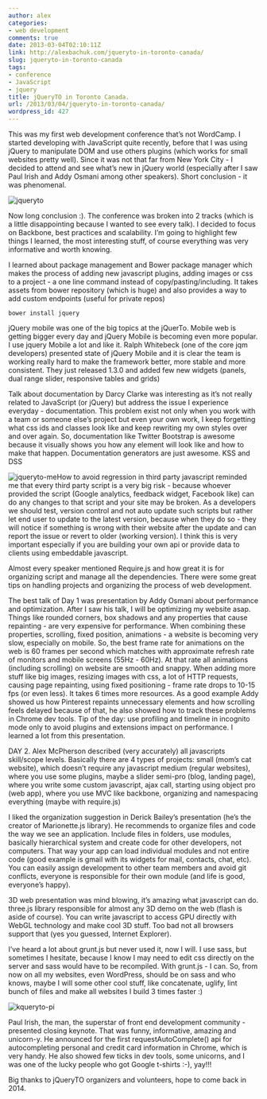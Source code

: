 ```yaml
---
author: alex
categories:
- web development
comments: true
date: 2013-03-04T02:10:11Z
link: http://alexbachuk.com/jqueryto-in-toronto-canada/
slug: jqueryto-in-toronto-canada
tags:
- conference
- JavaScript
- jquery
title: jQueryTO in Toronto Canada.
url: /2013/03/04/jqueryto-in-toronto-canada/
wordpress_id: 427
---
```


This was my first web development conference that’s not WordCamp. I started developing with JavaScript quite recently, before that I was using jQuery to manipulate DOM and use others plugins (which works for small websites pretty well). Since it was not that far from New York City - I decided to attend and see what’s new in jQuery world (especially after I saw Paul Irish and Addy Osmani among other speakers). Short conclusion - it was phenomenal.

![jqueryto](http://alexbachuk.com/wp-content/uploads/2013/03/jqueryto.jpg)

Now long conclusion :). The conference was broken into 2 tracks (which is a little disappointing because I wanted to see every talk). I decided to focus on Backbone, best practices and scalability. I’m going to highlight few things I learned, the most interesting stuff, of course everything was very informative and worth knowing.

I learned about package management and Bower package manager which makes the process of adding new javascript plugins, adding images or css  to a project - a one line command instead of copy/pasting/including. It takes assets from bower repository (which is huge) and also provides a way to add custom endpoints (useful for private repos)

    
    bower install jquery



jQuery mobile was one of the big topics at the jQuerTo. Mobile web is getting bigger every day and jQuery Mobile is becoming even more popular. I use jquery Mobile a lot and like it. Ralph Whitebeck (one of the core jqm developers) presented state of jQuery Mobile and it is clear the team is working really hard to make the framework better, more stable and more consistent. They just released 1.3.0 and added few new widgets (panels, dual range slider, responsive tables and grids)

Talk about documentation by Darcy Clarke was interesting as it’s not really related to JavaScript (or jQuery) but address the issue I experience everyday - documentation. This problem exist not only when you work with a team or someone else’s project but even your own work, I keep forgetting what css ids and classes look like and keep rewriting my own styles over and over again. So, documentation like Twitter Bootstrap is awesome because it visually shows you how any element will look like and how to make that happen. Documentation generators are just awesome. KSS and DSS

![jqueryto-me](http://alexbachuk.com/wp-content/uploads/2013/03/jqueryto-me.jpg)How to avoid regression in third party javascript reminded me that every third party script is a very big risk - because whoever provided the script (Google analytics, feedback widget, Facebook like) can do any changes to that script and your site may be broken. As a developers we should test, version control and not auto update such scripts but rather let end user to update to the latest  version, because when they do so - they will notice if something is wrong with their website after the update and can report the issue or revert to older (working version). I think this is very important especially if you are building your own api or provide data to clients using embeddable javascript.

Almost every speaker mentioned Require.js and how great it is for organizing script and manage all the dependencies. There were some great tips on handling projects and organizing the process of web development.

The best talk of Day 1 was presentation by Addy Osmani about performance and optimization. After I saw his talk, I will be optimizing my website asap. Things like rounded corners, box shadows and any properties that cause repainting - are very expensive for performance. When combining these properties, scrolling, fixed position, animations - a website is becoming very slow, especially on mobile. So, the best frame rate for animations on the web is 60 frames per second which matches with approximate refresh rate of monitors and mobile screens (55Hz - 60Hz). At that rate all animations (including scrolling) on website are smooth and snappy. When adding more stuff like big images, resizing images with css, a lot of HTTP requests, causing page repainting, using fixed positioning - frame rate drops to 10-15 fps (or even less). It takes 6 times more resources. As a good example Addy showed us how Pinterest repaints unnecessary elements and how scrolling feels delayed because of that, he also showed how to track these problems in Chrome dev tools. Tip of the day: use profiling and timeline in incognito mode only to avoid plugins and extensions impact on performance. I learned a lot from this presentation.

DAY 2.
Alex McPherson described (very accurately) all javascripts skill/scope levels. Basically there are 4 types of projects:
small (mom’s cat website), which doesn’t require any javascript
medium (regular websites), where you use some plugins, maybe a slider
semi-pro (blog, landing page), where you write some custom javascript, ajax call, starting using object
pro (web app), where you use MVC like backbone, organizing and namespacing everything (maybe with require.js)


I liked the organization suggestion in Derick Bailey’s presentation (he’s the creator of Marionette.js library). He recommends to organize files and code the way we see an application. Include files in folders, use modules, basically hierarchical system and create code for other developers, not computers. That way your app can load individual modules and not entire code (good example is gmail with its widgets for mail, contacts, chat, etc). You can easily assign development to other team members and avoid git conflicts, everyone is responsible for their own module (and life is good, everyone’s happy).

3D web presentation was mind blowing, it’s amazing what javascript can do. three.js library responsible for almost any 3D demo on the web (flash is aside of course). You can write javascript to access GPU directly with WebGL technology and make cool 3D stuff. Too bad not all browsers support that (yes you guessed, Internet Explorer).

I’ve heard a lot about grunt.js but never used it, now I will. I use sass, but sometimes I hesitate, because I know I may need to edit css directly on the server and sass would have to be recompiled. With grunt.js - I can. So, from now on all my websites, even WordPress, should be on sass and who knows, maybe I will some other cool stuff, like concatenate, uglify, lint bunch of files and make all websites I build 3 times faster :)

![kqueryto-pi](http://alexbachuk.com/wp-content/uploads/2013/03/kqueryto-pi.jpg)

Paul Irish, the man, the superstar of front end development community - presented closing keynote. That was funny, informative, amazing and unicorn-y. He announced for the first requestAutoComplete() api for autocompleting personal and credit card information in Chrome, which is very handy. He also showed few ticks in dev tools, some unicorns, and I was one of the lucky people who got Google t-shirts :-), yay!!!

Big thanks to jQueryTO organizers and volunteers, hope to come back in 2014.
